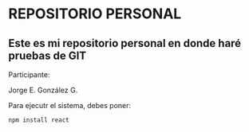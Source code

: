 # REPOSITORIO PERSONAL

## Este es mi repositorio personal en donde haré pruebas de GIT

Participante:

Jorge E. González G.

Para ejecutr el sistema, debes poner:

````npm install react````
